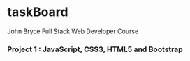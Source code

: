 # taskBoard

John Bryce Full Stack Web Developer Course
### Project 1 : JavaScript, CSS3, HTML5 and Bootstrap
